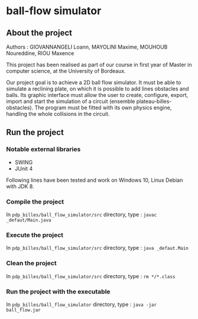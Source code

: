 # ball-flow simulator

## About the project

Authors : GIOVANNANGELI Loann, MAYOLINI Maxime, MOUHOUB Noureddine, RIOU Maxence

This project has been realised as part of our course in first year of Master in computer science, at the University of Bordeaux.

Our project goal is to achieve a 2D ball flow simulator. It must be able to simulate a reclining plate, on which it is possible to add lines obstacles and balls. Its graphic interface must allow the user to create, configure, export, import and start the simulation of a circuit (ensemble plateau-billes-obstacles). The program must be fitted with its own physics engine, handling the whole collisions in the circuit.

## Run the project

### Notable external libraries

- SWING
- JUnit 4

Following lines have been tested and work on Windows 10, Linux Debian with JDK 8.

### Compile the project

In `pdp_billes/ball_flow_simulator/src` directory, type : `javac _defaut/Main.java`

### Execute the project

In `pdp_billes/ball_flow_simulator/src` directory, type : `java _defaut.Main`

### Clean the project

In `pdp_billes/ball_flow_simulator/src` directory, type : `rm */*.class`

### Run the project with the executable

In `pdp_billes/ball_flow_simulator` directory, type : `java -jar ball_flow.jar`
